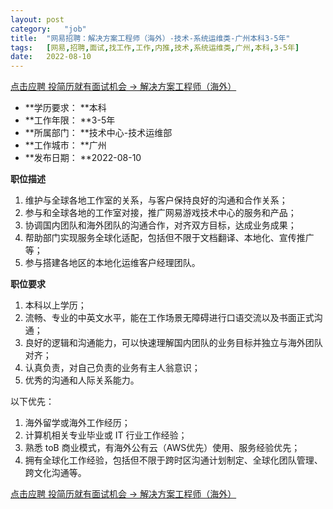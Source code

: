 ```yaml
---
layout:	post
category:	"job"
title:	"网易招聘：解决方案工程师（海外）-技术-系统运维类-广州本科3-5年"
tags:	[网易,招聘,面试,找工作,工作,内推,技术,系统运维类,广州,本科,3-5年]
date:	2022-08-10
---
```


[点击应聘 投简历就有面试机会 -> 解决方案工程师（海外）](http://mobile.bole.netease.com/bole/boleDetail?id=37660&employeeId=346f03c3cda5f04c&key=all)



- **学历要求： **本科
- **工作年限： **3-5年
- **所属部门： **技术中心-技术运维部
- **工作城市： **广州
- **发布日期： **2022-08-10



**职位描述**
1. 维护与全球各地工作室的关系，与客户保持良好的沟通和合作关系；
2. 参与和全球各地的工作室对接，推广网易游戏技术中心的服务和产品；
3. 协调国内团队和海外团队的沟通合作，对齐双方目标，达成业务成果；
4. 帮助部门实现服务全球化适配，包括但不限于文档翻译、本地化、宣传推广等；
5. 参与搭建各地区的本地化运维客户经理团队。



**职位要求**
1. 本科以上学历；
2. 流畅、专业的中英文水平，能在工作场景无障碍进行口语交流以及书面正式沟通；
3. 良好的逻辑和沟通能力，可以快速理解国内团队的业务目标并独立与海外团队对齐；
4. 认真负责，对自己负责的业务有主人翁意识；
5. 优秀的沟通和人际关系能力。

以下优先：
1. 海外留学或海外工作经历；
2. 计算机相关专业毕业或 IT 行业工作经验；
3. 熟悉 toB 商业模式，有海外公有云（AWS优先）使用、服务经验优先；
4. 拥有全球化工作经验，包括但不限于跨时区沟通计划制定、全球化团队管理、跨文化沟通等。



[点击应聘 投简历就有面试机会 -> 解决方案工程师（海外）](http://mobile.bole.netease.com/bole/boleDetail?id=37660&employeeId=346f03c3cda5f04c&key=all)